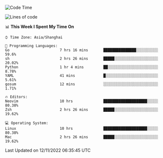 <!--START_SECTION:waka-->
![Code Time](http://img.shields.io/badge/Code%20Time-974%20hrs%203%20mins-blue)

![Lines of code](https://img.shields.io/badge/From%20Hello%20World%20I%27ve%20Written-24%20Thousand%20lines%20of%20code-blue)

📊 **This Week I Spent My Time On** 

```text
⌚︎ Time Zone: Asia/Shanghai

💬 Programming Languages: 
Go                       7 hrs 16 mins       ███████████████░░░░░░░░░░   59.6% 
sh                       2 hrs 26 mins       █████░░░░░░░░░░░░░░░░░░░░   20.02% 
Python                   1 hr 4 mins         ██░░░░░░░░░░░░░░░░░░░░░░░   8.78% 
YAML                     41 mins             █░░░░░░░░░░░░░░░░░░░░░░░░   5.61% 
gosum                    12 mins             ░░░░░░░░░░░░░░░░░░░░░░░░░   1.71%

🔥 Editors: 
Neovim                   10 hrs              ████████████████████░░░░░   80.38% 
Zsh                      2 hrs 26 mins       █████░░░░░░░░░░░░░░░░░░░░   19.62%

💻 Operating System: 
Linux                    10 hrs              ████████████████████░░░░░   80.38% 
Mac                      2 hrs 26 mins       █████░░░░░░░░░░░░░░░░░░░░   19.62%

```


 Last Updated on 12/11/2022 06:35:45 UTC
<!--END_SECTION:waka-->
